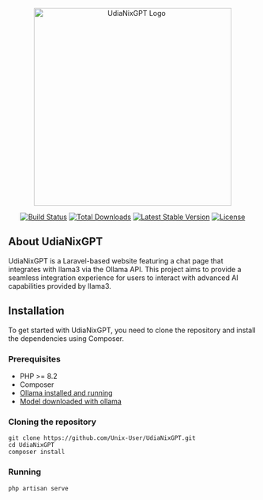 <p align="center"><a href="https://gpt.udianix.com.br" target="_blank"><img src="https://github.com/Unix-User/UdiaNixGPT/assets/38821945/0c3fb9c8-ed3b-4804-8def-98b78ee6d0c0" width="400" alt="UdiaNixGPT Logo"></a></p>

<p align="center">
<a href="https://github.com/laravel/framework/actions"><img src="https://github.com/laravel/framework/workflows/tests/badge.svg" alt="Build Status"></a>
<a href="https://packagist.org/packages/laravel/framework"><img src="https://img.shields.io/packagist/dt/laravel/framework" alt="Total Downloads"></a>
<a href="https://packagist.org/packages/laravel/framework"><img src="https://img.shields.io/packagist/v/laravel/framework" alt="Latest Stable Version"></a>
<a href="https://packagist.org/packages/laravel/framework"><img src="https://img.shields.io/packagist/l/laravel/framework" alt="License"></a>
</p>

## About UdiaNixGPT

UdiaNixGPT is a Laravel-based website featuring a chat page that integrates with llama3 via the Ollama API. This project aims to provide a seamless integration experience for users to interact with advanced AI capabilities provided by llama3.

## Installation

To get started with UdiaNixGPT, you need to clone the repository and install the dependencies using Composer.

### Prerequisites

- PHP >= 8.2
- Composer
- [Ollama installed and running](https://ollama.com/download)
- [Model downloaded with ollama](https://ollama.com/library)

### Cloning the repository

```
git clone https://github.com/Unix-User/UdiaNixGPT.git
cd UdiaNixGPT
composer install
```

### Running

```
php artisan serve
```
